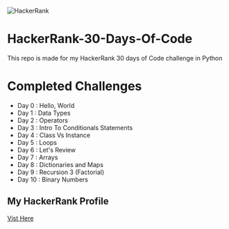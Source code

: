 ![HackerRank](https://cdn-images-1.medium.com/max/2600/1*UGT1Rh9xLww3JeIDR1F0RQ.png)

# HackerRank-30-Days-Of-Code
This repo is made for my HackerRank 30 days of Code challenge in Python

# Completed Challenges
* Day 0  : Hello, World
* Day 1  : Data Types
* Day 2  : Operators
* Day 3  : Intro To Conditionals Statements
* Day 4  : Class Vs Instance
* Day 5  : Loops
* Day 6  : Let's Review
* Day 7  : Arrays
* Day 8  : Dictionaries and Maps
* Day 9  : Recursion 3 (Factorial)
* Day 10 : Binary Numbers

## My HackerRank Profile
<a href='https://www.hackerrank.com/henry_richard_7'>
  Vist Here
</a>
